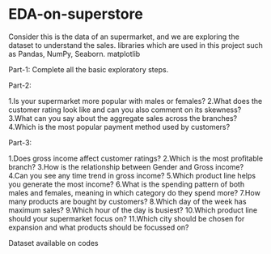 # EDA-on-superstore
Consider this is the data of an supermarket, and we are exploring the dataset to understand the sales. 
libraries which are used in this  project such as Pandas, NumPy, Seaborn. matplotlib 


Part-1: Complete all the basic exploratory steps.

Part-2: 

1.Is your supermarket more popular with males or females? 
2.What does the customer rating look like and can you also comment on its skewness? 
3.What can you say about the aggregate sales across the branches? 
4.Which is the most popular payment method used by customers?

Part-3: 

1.Does gross income affect customer ratings? 
2.Which is the most profitable branch? 
3.How is the relationship between Gender and Gross income? 
4.Can you see any time trend in gross income? 
5.Which product line helps you generate the most income? 
6.What is the spending pattern of both males and females, meaning in which category do they spend more? 
7.How many products are bought by customers? 
8.Which day of the week has maximum sales? 
9.Which hour of the day is busiest? 
10.Which product line should your supermarket focus on? 
11.Which city should be chosen for expansion and what products should be focussed on?

Dataset available on codes
